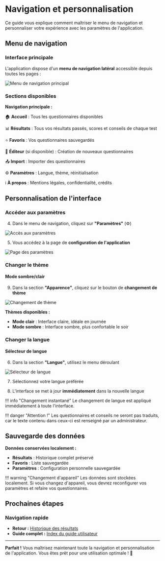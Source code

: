 # Navigation et personnalisation

Ce guide vous explique comment maîtriser le menu de navigation et personnaliser votre expérience avec les paramètres de l'application.

## Menu de navigation

### Interface principale

L'application dispose d'un **menu de navigation latéral** accessible depuis toutes les pages :

<img src="../../screenshots/utilisation/21-navigation-menu.png" alt="Menu de navigation principal" class="small">

### Sections disponibles

**Navigation principale :**

🏠 **Accueil** : Tous les questionnaires disponibles

📊 **Résultats** : Tous vos résultats passés, scores et conseils de chaque test

⭐ **Favoris** : Vos questionnaires sauvegardés

📝 **Éditeur** (si disponible) : Création de nouveaux questionnaires

📤 **Import** : Importer des questionnaires

⚙️ **Paramètres** : Langue, thème, réinitialisation

ℹ️ **À propos** : Mentions légales, confidentialité, crédits

## Personnalisation de l'interface

### Accéder aux paramètres

4. Dans le menu de navigation, cliquez sur **"Paramètres"** (⚙️)

<img src="../../screenshots/utilisation/22-settings-menu.png" alt="Accès aux paramètres" class="small">

5. Vous accédez à la page de **configuration de l'application**

<img src="../../screenshots/utilisation/23-settings-page.png" alt="Page des paramètres" class="large">

### Changer le thème

#### Mode sombre/clair

9. Dans la section **"Apparence"**, cliquez sur le bouton de **changement de thème**

<img src="../../screenshots/utilisation/24-theme-toggle.png" alt="Changement de thème" class="large">

**Thèmes disponibles :**  
- **Mode clair** : Interface claire, idéale en journée  
- **Mode sombre** : Interface sombre, plus confortable le soir  

### Changer la langue

#### Sélecteur de langue

6. Dans la section **"Langue"**, utilisez le menu déroulant

<img src="../../screenshots/utilisation/25-language-selector.png" alt="Sélecteur de langue" class="small">

7. Sélectionnez votre langue préférée

8. L'interface se met à jour **immédiatement** dans la nouvelle langue

!!! info "Changement instantané"
    Le changement de langue est appliqué immédiatement à toute l'interface.

!!! danger "Attention !"
    Les questionnaires et conseils ne seront pas traduits, car le texte contenu dans ceux-ci est renseigné par un administrateur.

## Sauvegarde des données

**Données conservées localement :**  
- **Résultats** : Historique complet préservé  
- **Favoris** : Liste sauvegardée  
- **Paramètres** : Configuration personnelle sauvegardée  

!!! warning "Changement d'appareil"
    Les données sont stockées localement. Si vous changez d'appareil, vous devrez reconfigurer vos paramètres et refaire vos questionnaires.

## Prochaines étapes

### Navigation rapide

- **Retour :** [Historique des résultats](02-historique-resultats.md)
- **Guide complet :** [Index du guide utilisateur](index.md)

---

**Parfait !** Vous maîtrisez maintenant toute la navigation et personnalisation de l'application. Vous êtes prêt pour une utilisation optimale ! 🚀